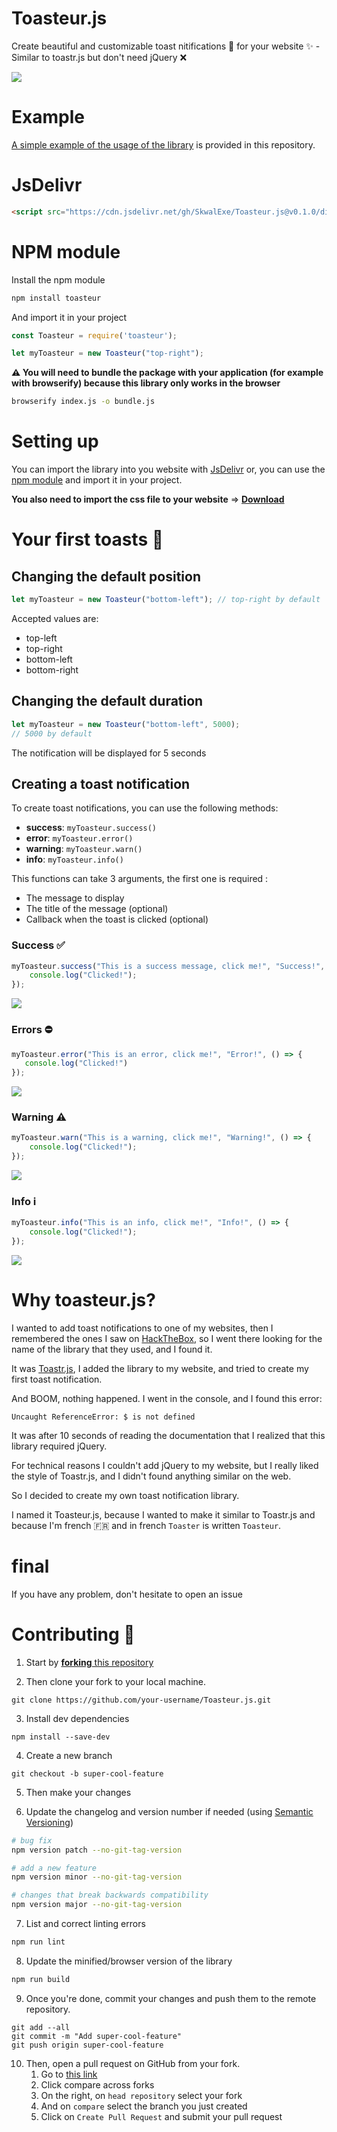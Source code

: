 # Toasteur.js

Create beautiful and customizable toast nitifications 💬 for your website ✨ - Similar to toastr.js but don't need jQuery ❌

![](assets/banner.png)

# Example

[A simple example of the usage of the library](https://skwalexe.github.io/Toasteur.js/example.html) is provided in this repository.

# JsDelivr 

```html
<script src="https://cdn.jsdelivr.net/gh/SkwalExe/Toasteur.js@v0.1.0/dist/toasteur.min.js"></script>
```

# NPM module 

Install the npm module 

```bash
npm install toasteur
```

And import it in your project 

```js
const Toasteur = require('toasteur');

let myToasteur = new Toasteur("top-right");
```

**⚠️ You will need to bundle the package with your application (for example with browserify) because this library only works in the browser**

```bash
browserify index.js -o bundle.js
```

# Setting up 

You can import the library into you website with [JsDelivr](#JsDelivr) or, you can use the [npm module](#NPM-module) and import it in your project.

**You also need to import the css file to your website** => [**Download**](https://raw.githubusercontent.com/SkwalExe/Toasteur.js/main/src/style.css)

# Your first toasts 🍞

## Changing the default position

```js
let myToasteur = new Toasteur("bottom-left"); // top-right by default
```

Accepted values are:

- top-left
- top-right
- bottom-left
- bottom-right

## Changing the default duration

```js
let myToasteur = new Toasteur("bottom-left", 5000); 
// 5000 by default
```

The notification will be displayed for 5 seconds

## Creating a toast notification

To create toast notifications, you can use the following methods:

- **success**: `myToasteur.success()`
- **error**: `myToasteur.error()`
- **warning**: `myToasteur.warn()`
- **info**: `myToasteur.info()`

This functions can take 3 arguments, the first one is required :
- The message to display
- The title of the message (optional)
- Callback when the toast is clicked (optional)

### Success ✅

```js
myToasteur.success("This is a success message, click me!", "Success!", () => {
    console.log("Clicked!");
});
```

![](assets/2.png)

### Errors ⛔

```js
myToasteur.error("This is an error, click me!", "Error!", () => {
   console.log("Clicked!")
});
```

![](assets/1.png)

### Warning ⚠️

```js
myToasteur.warn("This is a warning, click me!", "Warning!", () => {
    console.log("Clicked!");
});
```

![](assets/3.png)

### Info ℹ️

```js
myToasteur.info("This is an info, click me!", "Info!", () => {
    console.log("Clicked!");
});
```

![](assets/4.png)

# Why toasteur.js?

I wanted to add toast notifications to one of my websites, then I remembered the ones I saw on [HackTheBox](https://hackthebox.com), so I went there looking for the name of the library that they used, and I found it.

It was [Toastr.js](https://github.com/CodeSeven/toastr), I added the library to my website, and tried to create my first toast notification.

And BOOM, nothing happened. I went in the console, and I found this error:

```
Uncaught ReferenceError: $ is not defined
```

It was after 10 seconds of reading the documentation that I realized that this library required jQuery.
 
For technical reasons I couldn't add jQuery to my website, but I really liked the style of Toastr.js, and I didn't found anything similar on the web.

So I decided to create my own toast notification library.

I named it Toasteur.js, because I wanted to make it similar to Toastr.js and because I'm french 🇫🇷 and in french `Toaster` is written `Toasteur`.

# final

If you have any problem, don't hesitate to open an issue

# Contributing 💪

1. Start by [**forking** this repository](https://github.com/SkwalExe/Toasteur.js/fork)

2. Then clone your fork to your local machine.
  ```git
  git clone https://github.com/your-username/Toasteur.js.git
  ```

3. Install dev dependencies
```npm
npm install --save-dev
```

4. Create a new branch
  ```git
  git checkout -b super-cool-feature
  ```

5. Then make your changes

6. Update the changelog and version number if needed (using [Semantic Versioning](https://semver.org)) 
  ```bash
  # bug fix
  npm version patch --no-git-tag-version

  # add a new feature 
  npm version minor --no-git-tag-version
  
  # changes that break backwards compatibility
  npm version major --no-git-tag-version
  ```

7. List and correct linting errors
  ```bash
  npm run lint
  ```

8. Update the minified/browser version of the library
  ```bash
  npm run build
  ```


9. Once you're done, commit your changes and push them to the remote repository.
  ```git
  git add --all
  git commit -m "Add super-cool-feature"
  git push origin super-cool-feature
  ```

10. Then, open a pull request on GitHub from your fork.
    1. Go to [this link](https://github.com/SkwalExe/Toasteur.js/compare/)
    2. Click compare across forks
    3. On the right, on `head repository` select your fork
    4. And on `compare` select the branch you just created
    5. Click on `Create Pull Request` and submit your pull request

<a href="https://github.com/SkwalExe#ukraine"><img src="https://raw.githubusercontent.com/SkwalExe/SkwalExe/main/ukraine.jpg" width="100%" height="15px" /></a>